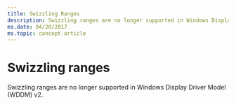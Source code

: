 ```yaml
---
title: Swizzling Ranges
description: Swizzling ranges are no longer supported in Windows Display Driver Model (WDDM) v2.
ms.date: 04/20/2017
ms.topic: concept-article
---
```


# Swizzling ranges


Swizzling ranges are no longer supported in Windows Display Driver Model (WDDM) v2.

 

 





